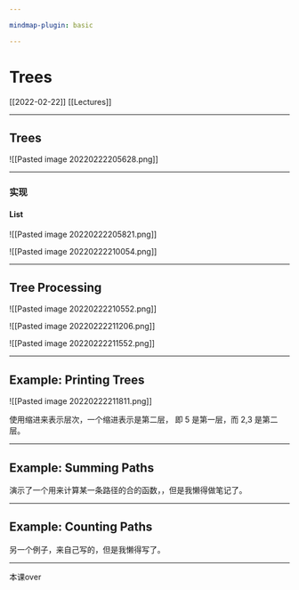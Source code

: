 ```yaml
---

mindmap-plugin: basic

---
```


# Trees
[[2022-02-22]]
[[Lectures]]

---
## Trees
![[Pasted image 20220222205628.png]]

---
### 实现
#### List
![[Pasted image 20220222205821.png]]

![[Pasted image 20220222210054.png]]

---
## Tree Processing
![[Pasted image 20220222210552.png]]

![[Pasted image 20220222211206.png]]
 
![[Pasted image 20220222211552.png]]

---
## Example: Printing Trees
![[Pasted image 20220222211811.png]]

使用缩进来表示层次，一个缩进表示是第二层，
即 5 是第一层，而 2,3 是第二层。

---
## Example: Summing Paths
演示了一个用来计算某一条路径的合的函数，，但是我懒得做笔记了。

---
## Example: Counting Paths
另一个例子，来自己写的，但是我懒得写了。

---
本课over
